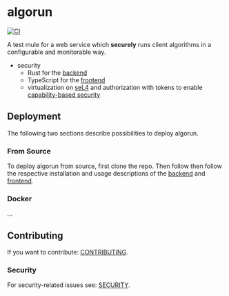 # algorun

[![CI][actions-badge]][actions-url]

[actions-badge]: https://github.com/shtsoft/algorun/actions/workflows/ci.yaml/badge.svg
[actions-url]: https://github.com/shtsoft/algorun/actions/workflows/ci.yaml

A test mule for a web service which **securely** runs client algorithms in a configurable and monitorable way.

- security
  * Rust for the [backend](backend)
  * TypeScript for the [frontend](frontend)
  * virtualization on [seL4](https://sel4.systems) and authorization with tokens to enable [capability-based security](http://habitatchronicles.com/2017/05/what-are-capabilities/)

## Deployment

The following two sections describe possibilities to deploy algorun.

### From Source

To deploy algorun from source, first clone the repo.
Then follow then follow the respective installation and usage descriptions of the [backend](backend) and [frontend](frontend).

### Docker

...

## Contributing

If you want to contribute: [CONTRIBUTING](CONTRIBUTING.md).

### Security

For security-related issues see: [SECURITY](SECURITY.md).
